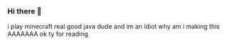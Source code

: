 ### Hi there 👋

i play minecraft
real good java dude
and im an idiot
why am i making this
AAAAAAA
ok ty for reading
